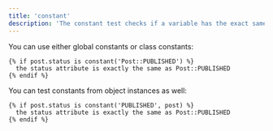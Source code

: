 ```yaml
---
title: 'constant'
description: 'The constant test checks if a variable has the exact same value as a constant.'
---
```


You can use either global constants or class constants:

```canvas {% process=false %}
{% if post.status is constant('Post::PUBLISHED') %}
  the status attribute is exactly the same as Post::PUBLISHED
{% endif %}
```

You can test constants from object instances as well:

```canvas {% process=false %}
{% if post.status is constant('PUBLISHED', post) %}
  the status attribute is exactly the same as Post::PUBLISHED
{% endif %}
```
